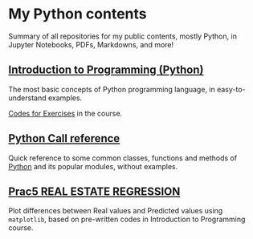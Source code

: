 # My Python contents
Summary of all repositories for my public contents, mostly Python, in Jupyter Notebooks, PDFs, Markdowns, and more!

## [Introduction to Programming (Python)](https://github.com/htnminh/python-introduction)
The most basic concepts of Python programming language, in easy-to-understand examples.

[Codes for Exercises](https://github.com/htnminh/python-introduction-exercises) in the course.


## [Python Call reference](https://github.com/htnminh/python-call-reference)


Quick reference to some common classes, functions and methods of [Python](https://github.com/python) and its popular modules, without examples.
## [Prac5 REAL ESTATE REGRESSION](https://github.com/htnminh/pdf-python-books-docs/tree/main/Prac5%20REAL%20ESTATE%20REGRESSION)
Plot differences between Real values and Predicted values using `matplotlib`, based on pre-written codes in Introduction to Programming course.
